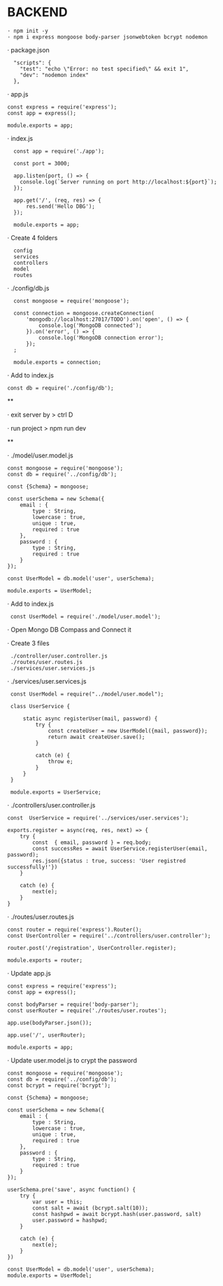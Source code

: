 # BACKEND

    · npm init -y
    · npm i express mongoose body-parser jsonwebtoken bcrypt nodemon

  · package.json
  
      "scripts": {
        "test": "echo \"Error: no test specified\" && exit 1",
        "dev": "nodemon index"
      },
  
  · app.js
  
    const express = require('express');
    const app = express();

    module.exports = app;
  
  · index.js
      
      const app = require('./app');

      const port = 3000;

      app.listen(port, () => {
        console.log(`Server running on port http://localhost:${port}`);
      });

      app.get('/', (req, res) => {
          res.send('Hello DBG');
      });      
      
      module.exports = app;

  · Create 4 folders

      config
      services
      controllers
      model
      routes


  · ./config/db.js
    
      const mongoose = require('mongoose');

      const connection = mongoose.createConnection(
          'mongodb://localhost:27017/TODO').on('open', () => {
              console.log('MongoDB connected');
          }).on('error', () => {
              console.log('MongoDB connection error');
          });
      ;
        
      module.exports = connection;          

 · Add to index.js

    const db = require('./config/db');


**

 · exit server by > ctrl D
 
 · run project > npm run dev

**


 · ./model/user.model.js

    const mongoose = require('mongoose');
    const db = require('../config/db');
    
    const {Schema} = mongoose;
    
    const userSchema = new Schema({
        email : {
            type : String,
            lowercase : true,
            unique : true,
            required : true
        },
        password : {
            type : String,
            required : true
        }
    });
    
    const UserModel = db.model('user', userSchema);
    
    module.exports = UserModel;

 · Add to index.js

     const UserModel = require('./model/user.model');

 · Open Mongo DB Compass and Connect it

 · Create 3 files
     
     ./controller/user.controller.js
     ./routes/user.routes.js
     ./services/user.services.js

 · ./services/user.services.js

     const UserModel = require("../model/user.model");

     class UserService {
    
         static async registerUser(mail, password) {
             try {
                 const createUser = new UserModel({mail, password});
                 return await createUser.save();
             } 
            
             catch (e) {
                 throw e;
             }
         }
     }

     module.exports = UserService;

 · ./controllers/user.controller.js

    const  UserService = require('../services/user.services');

    exports.register = async(req, res, next) => {
        try {
            const  { email, password } = req.body;
            const successRes = await UserService.registerUser(email, password);
            res.json({status : true, success: 'User registred successfully!'})
        } 
        
        catch (e) {
            next(e);
        }
    }

 · ./routes/user.routes.js

    const router = require('express').Router();
    const UserController = require('../controllers/user.controller');
    
    router.post('/registration', UserController.register);
    
    module.exports = router;

 · Update app.js

    const express = require('express');
    const app = express();
    
    const bodyParser = require('body-parser');
    const userRouter = require('./routes/user.routes');
    
    app.use(bodyParser.json());
    
    app.use('/', userRouter);
    
    module.exports = app;

 · Update user.model.js to crypt the password

    const mongoose = require('mongoose');
    const db = require('../config/db');
    const bcrypt = require('bcrypt');
    
    const {Schema} = mongoose;
    
    const userSchema = new Schema({
        email : {
            type : String,
            lowercase : true,
            unique : true,
            required : true
        },
        password : {
            type : String,
            required : true
        }
    });
    
    userSchema.pre('save', async function() {
        try {
            var user = this;
            const salt = await (bcrypt.salt(10));
            const hashpwd = await bcrypt.hash(user.password, salt)
            user.password = hashpwd;
        } 
        
        catch (e) {
            next(e);
        }
    })
    
    const UserModel = db.model('user', userSchema);
    module.exports = UserModel;


     
